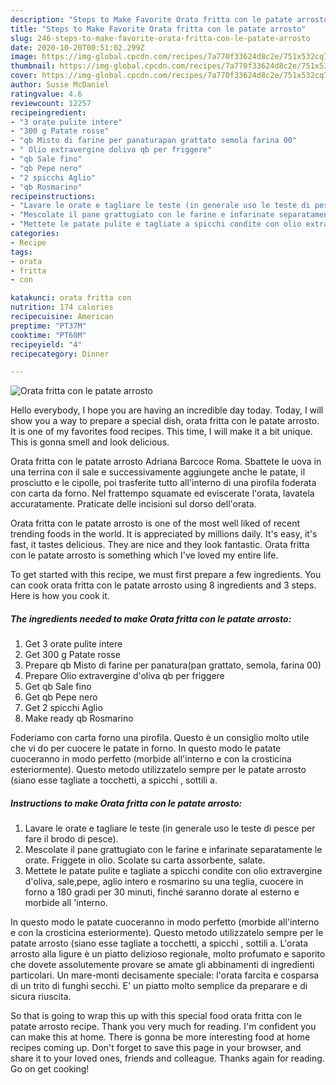 ```yaml
---
description: "Steps to Make Favorite Orata fritta con le patate arrosto"
title: "Steps to Make Favorite Orata fritta con le patate arrosto"
slug: 246-steps-to-make-favorite-orata-fritta-con-le-patate-arrosto
date: 2020-10-20T00:51:02.299Z
image: https://img-global.cpcdn.com/recipes/7a770f33624d8c2e/751x532cq70/orata-fritta-con-le-patate-arrosto-recipe-main-photo.jpg
thumbnail: https://img-global.cpcdn.com/recipes/7a770f33624d8c2e/751x532cq70/orata-fritta-con-le-patate-arrosto-recipe-main-photo.jpg
cover: https://img-global.cpcdn.com/recipes/7a770f33624d8c2e/751x532cq70/orata-fritta-con-le-patate-arrosto-recipe-main-photo.jpg
author: Susie McDaniel
ratingvalue: 4.6
reviewcount: 12257
recipeingredient:
- "3 orate pulite intere"
- "300 g Patate rosse"
- "qb Misto di farine per panaturapan grattato semola farina 00"
- " Olio extravergine doliva qb per friggere"
- "qb Sale fino"
- "qb Pepe nero"
- "2 spicchi Aglio"
- "qb Rosmarino"
recipeinstructions:
- "Lavare le orate e tagliare le teste (in generale uso le teste di pesce per fare il brodo di pesce)."
- "Mescolate il pane grattugiato con le farine e infarinate separatamente le orate. Friggete in olio. Scolate su carta assorbente, salate."
- "Mettete le patate pulite e tagliate a spicchi condite con olio extravergine d&#39;oliva, sale,pepe, aglio intero e rosmarino su una teglia, cuocere in forno a 180 gradi per 30 minuti, finché saranno dorate al esterno e morbide all &#39;interno."
categories:
- Recipe
tags:
- orata
- fritta
- con

katakunci: orata fritta con 
nutrition: 174 calories
recipecuisine: American
preptime: "PT37M"
cooktime: "PT60M"
recipeyield: "4"
recipecategory: Dinner

---
```



![Orata fritta con le patate arrosto](https://img-global.cpcdn.com/recipes/7a770f33624d8c2e/751x532cq70/orata-fritta-con-le-patate-arrosto-recipe-main-photo.jpg)

Hello everybody, I hope you are having an incredible day today. Today, I will show you a way to prepare a special dish, orata fritta con le patate arrosto. It is one of my favorites food recipes. This time, I will make it a bit unique. This is gonna smell and look delicious.

Orata fritta con le patate arrosto Adriana Barcoce Roma. Sbattete le uova in una terrina con il sale e successivamente aggiungete anche le patate, il prosciutto e le cipolle, poi trasferite tutto all&#39;interno di una pirofila foderata con carta da forno. Nel frattempo squamate ed eviscerate l&#39;orata, lavatela accuratamente. Praticate delle incisioni sul dorso dell&#39;orata.

Orata fritta con le patate arrosto is one of the most well liked of recent trending foods in the world. It is appreciated by millions daily. It's easy, it's fast, it tastes delicious. They are nice and they look fantastic. Orata fritta con le patate arrosto is something which I've loved my entire life.


To get started with this recipe, we must first prepare a few ingredients. You can cook orata fritta con le patate arrosto using 8 ingredients and 3 steps. Here is how you cook it.

<!--inarticleads1-->

##### The ingredients needed to make Orata fritta con le patate arrosto:

1. Get 3 orate pulite intere
1. Get 300 g Patate rosse
1. Prepare qb Misto di farine per panatura(pan grattato, semola, farina 00)
1. Prepare  Olio extravergine d&#39;oliva qb per friggere
1. Get qb Sale fino
1. Get qb Pepe nero
1. Get 2 spicchi Aglio
1. Make ready qb Rosmarino


Foderiamo con carta forno una pirofila. Questo è un consiglio molto utile che vi do per cuocere le patate in forno. In questo modo le patate cuoceranno in modo perfetto (morbide all&#39;interno e con la crosticina esteriormente). Questo metodo utilizzatelo sempre per le patate arrosto (siano esse tagliate a tocchetti, a spicchi , sottili a. 

<!--inarticleads2-->

##### Instructions to make Orata fritta con le patate arrosto:

1. Lavare le orate e tagliare le teste (in generale uso le teste di pesce per fare il brodo di pesce).
1. Mescolate il pane grattugiato con le farine e infarinate separatamente le orate. Friggete in olio. Scolate su carta assorbente, salate.
1. Mettete le patate pulite e tagliate a spicchi condite con olio extravergine d&#39;oliva, sale,pepe, aglio intero e rosmarino su una teglia, cuocere in forno a 180 gradi per 30 minuti, finché saranno dorate al esterno e morbide all &#39;interno.


In questo modo le patate cuoceranno in modo perfetto (morbide all&#39;interno e con la crosticina esteriormente). Questo metodo utilizzatelo sempre per le patate arrosto (siano esse tagliate a tocchetti, a spicchi , sottili a. L&#39;orata arrosto alla ligure è un piatto delizioso regionale, molto profumato e saporito che dovete assolutemente provare se amate gli abbinamenti di ingredienti particolari. Un mare-monti decisamente speciale: l&#39;orata farcita e cosparsa di un trito di funghi secchi. E&#39; un piatto molto semplice da preparare e di sicura riuscita. 

So that is going to wrap this up with this special food orata fritta con le patate arrosto recipe. Thank you very much for reading. I'm confident you can make this at home. There is gonna be more interesting food at home recipes coming up. Don't forget to save this page in your browser, and share it to your loved ones, friends and colleague. Thanks again for reading. Go on get cooking!
